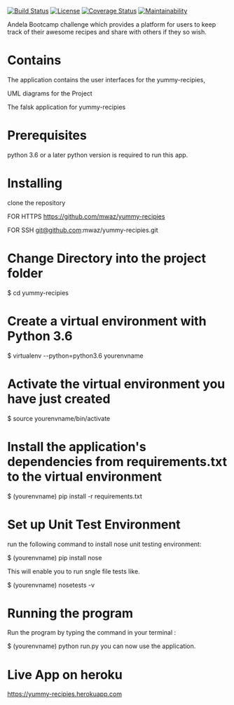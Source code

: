 [![Build Status](https://travis-ci.org/mwaz/yummy-recipies.svg?branch=challenge_two)](https://travis-ci.org/mwaz/yummy-recipies)
[![License](http://img.shields.io/:license-mit-blue.svg)](https://github.com/mwaz/yummy-recipies/blob/challenge_two/licence.txt)
[![Coverage Status](https://coveralls.io/repos/github/mwaz/yummy-recipies/badge.svg?branch=develop)](https://coveralls.io/github/mwaz/yummy-recipies?branch=develop)
[![Maintainability](https://api.codeclimate.com/v1/badges/52e878916d0ff93df8be/maintainability)](https://codeclimate.com/github/mwaz/yummy-recipies/maintainability)

Andela Bootcamp challenge which provides a platform for users to keep track of their
awesome recipes and share with others if they so wish.

# Contains

The application contains the user interfaces for the yummy-recipies,

UML diagrams for the Project

The falsk application for yummy-recipies

# Prerequisites

python 3.6 or a later python version is required to run this app.

# Installing
clone the repository

FOR HTTPS
https://github.com/mwaz/yummy-recipies

FOR SSH
git@github.com:mwaz/yummy-recipies.git

# Change Directory into the project folder

$ cd yummy-recipies

# Create a virtual environment with Python 3.6

$ virtualenv --python=python3.6 yourenvname

# Activate the virtual environment you have just created

$ source yourenvname/bin/activate

# Install the application's dependencies from requirements.txt to the virtual environment

$ (yourenvname) pip install -r requirements.txt

# Set up Unit Test Environment

run the following command to install nose unit testing environment:

$ (yourenvname) pip install nose

This will enable you to run sngle file tests like.

$ (yourenvname) nosetests -v

# Running the program

Run the program by typing the command in your terminal :

$  (yourenvname) python run.py
you can now use the application.

# Live App on heroku
https://yummy-recipies.herokuapp.com
